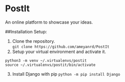 # PostIt
An online platform to showcase your ideas.

##Installation Setup:
1. Clone the repository.<br/>
`git clone https://github.com/ameyanrd/PostIt`
2. Setup your virtual environment and activate it.
```
python3 -m venv ~/.virtualenvs/postit
source ~/.virtualenvs/postit/bin/activate
```
3. Install Django with pip
`python -m pip install Django`
